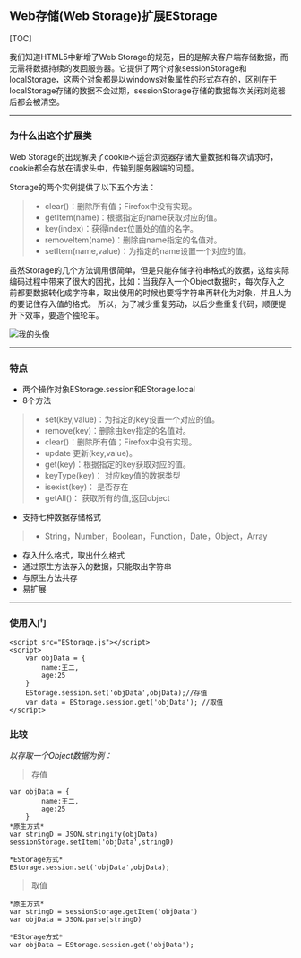 ﻿## Web存储(Web Storage)扩展EStorage
[TOC]

我们知道HTML5中新增了Web Storage的规范，目的是解决客户端存储数据，而无需将数据持续的发回服务器。它提供了两个对象sessionStorage和localStorage，这两个对象都是以windows对象属性的形式存在的，区别在于localStorage存储的数据不会过期，sessionStorage存储的数据每次关闭浏览器后都会被清空。

------

### **为什么出这个扩展类**

Web Storage的出现解决了cookie不适合浏览器存储大量数据和每次请求时，cookie都会存放在请求头中，传输到服务器端的问题。

Storage的两个实例提供了以下五个方法：
> - clear()：删除所有值；Firefox中没有实现。
> - getItem(name)：根据指定的name获取对应的值。
> - key(index)：获得index位置处的值的名字。
> - removeItem(name)：删除由name指定的名值对。
> - setItem(name,value)：为指定的name设置一个对应的值。

虽然Storage的几个方法调用很简单，但是只能存储字符串格式的数据，这给实际编码过程中带来了很大的困扰，比如：当我存入一个Object数据时，每次存入之前都要数据转化成字符串，取出使用的时候也要将字符串再转化为对象，并且人为的要记住存入值的格式。
所以，为了减少重复劳动，以后少些重复代码，顺便提升下效率，要造个独轮车。

![我的头像](https://timgsa.baidu.com/timg?image&quality=80&size=b9999_10000&sec=1514354549051&di=83c6ae4aa396229b0afcd7fdea2b81f0&imgtype=0&src=http%3A%2F%2Fimg2.xiukee.com%2Fupload%2F2016%2F4%2F18%2F4840009549c3da32961.jpg%40100q.jpg)

------

### **特点**
* 两个操作对象EStorage.session和EStorage.local
* 8个方法

> - set(key,value)：为指定的key设置一个对应的值。
> - remove(key)：删除由key指定的名值对。
> - clear()：删除所有值；Firefox中没有实现。
> - update 更新(key,value)。
> - get(key)：根据指定的key获取对应的值。
> - keyType(key)： 对应key值的数据类型 
> - isexist(key)： 是否存在
> - getAll()： 获取所有的值,返回object

* 支持七种数据存储格式
> - String，Number，Boolean，Function，Date，Object，Array

* 存入什么格式，取出什么格式
* 通过原生方法存入的数据，只能取出字符串
* 与原生方法共存
* 易扩展

------

### **使用入门**
```
<script src="EStorage.js"></script>
<script>
    var objData = {
        name:王二,
        age:25
    }
    EStorage.session.set('objData',objData);//存值
    var data = EStorage.session.get('objData'); //取值
</script>
```
### **比较**
*以存取一个Object数据为例：*
>  存值

```
var objData = {
        name:王二,
        age:25
    }
*原生方式*
var stringD = JSON.stringify(objData)
sessionStorage.setItem('objData',stringD)

*EStorage方式*
EStorage.session.set('objData',objData);
```
>  取值

```
*原生方式*
var stringD = sessionStorage.getItem('objData')
var objData = JSON.parse(stringD)

*EStorage方式*
var objData = EStorage.session.get('objData');
```

